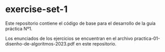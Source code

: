# exercise-set-1

Este repositorio contiene el código de base para el desarrollo de la guía práctica Nº1.

Los enunciados de los ejercicios se encuentran en el archivo practica-01-disenho-de-algoritmos-2023.pdf en este repositorio.
